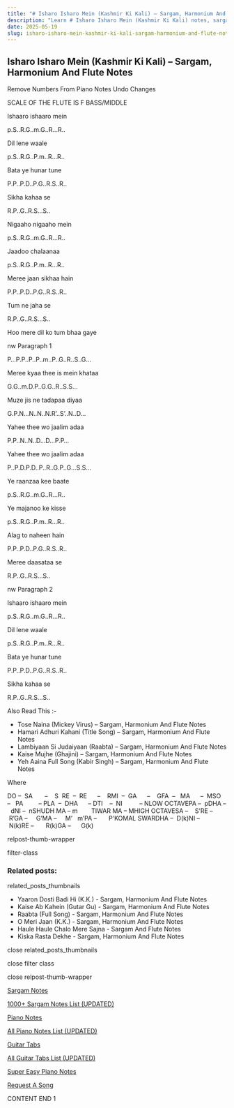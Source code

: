 ```yaml
---
title: "# Isharo Isharo Mein (Kashmir Ki Kali) – Sargam, Harmonium And Flute Notes"
description: "Learn # Isharo Isharo Mein (Kashmir Ki Kali) notes, sargam, harmonium notations and flute notes. Easy step-by-step tutorial for beginners."
date: 2025-05-19
slug: isharo-isharo-mein-kashmir-ki-kali-sargam-harmonium-and-flute-notes
---
```


## Isharo Isharo Mein (Kashmir Ki Kali) – Sargam, Harmonium And Flute Notes

Remove Numbers From Piano Notes
Undo Changes

SCALE OF THE FLUTE IS F BASS/MIDDLE

Ishaaro ishaaro mein

p.S..R.G..m.G..R…R..

Dil lene waale

p.S..R.G..P.m..R…R..

Bata ye hunar tune

P.P..P.D..P.G..R.S..R..

Sikha kahaa se

R.P..G..R.S…S..

Nigaaho nigaaho mein

p.S..R.G..m.G..R…R..

Jaadoo chalaanaa

p.S..R.G..P.m..R…R..

Meree jaan sikhaa hain

P.P..P.D..P.G..R.S..R..

Tum ne jaha se

R.P..G..R.S…S..

Hoo mere dil ko tum bhaa gaye

nw Paragraph 1

P…P.P..P..P..m..P..G..R..S..G…

Meree kyaa thee is mein khataa

G.G..m.D.P..G.G..R..S.S…

Muze jis ne tadapaa diyaa

G.P.N…N..N..N.R’..S’..N..D…

Yahee thee wo jaalim adaa

P.P..N..N..D…D…P.P…

Yahee thee wo jaalim adaa

P..P.D.P.D..P..R..G.P..G…S.S…

Ye raanzaa kee baate

p.S..R.G..m.G..R…R..

Ye majanoo ke kisse

p.S..R.G..P.m..R…R..

Alag to naheen hain

P.P..P.D..P.G..R.S..R..

Meree daasataa se

R.P..G..R.S…S..

nw Paragraph 2

Ishaaro ishaaro mein

p.S..R.G..m.G..R…R..

Dil lene waale

p.S..R.G..P.m..R…R..

Bata ye hunar tune

P.P..P.D..P.G..R.S..R..

Sikha kahaa se

R.P..G..R.S…S..

Also Read This :-

* Tose Naina (Mickey Virus) – Sargam, Harmonium And Flute Notes
* Hamari Adhuri Kahani (Title Song) – Sargam, Harmonium And Flute Notes
* Lambiyaan Si Judaiyaan (Raabta) – Sargam, Harmonium And Flute Notes
* Kaise Mujhe (Ghajini) – Sargam, Harmonium And Flute Notes
* Yeh Aaina Full Song (Kabir Singh) – Sargam, Harmonium And Flute Notes

Where

DO –  SA       –    S  RE  –  RE      –    RMI  –  GA      –    GFA  –   MA      –  MSO  –   PA         – PLA  –  DHA      – DTI    –  NI          – NLOW OCTAVEPA –  pDHA –  dNI –  nSHUDH MA – m        TIWAR MA – MHIGH OCTAVESA –    S’RE –     R’GA –     G’MA –     M’   m’PA –       P’KOMAL SWARDHA –  D(k)NI –       N(k)RE –       R(k)GA –      G(k)

relpost-thumb-wrapper

filter-class

### Related posts:

related_posts_thumbnails

* Yaaron Dosti Badi Hi (K.K.) - Sargam, Harmonium And Flute Notes
* Kaise Ab Kahein (Gutar Gu) - Sargam, Harmonium And Flute Notes
* Raabta (Full Song) - Sargam, Harmonium And Flute Notes
* O Meri Jaan (K.K.) - Sargam, Harmonium And Flute Notes
* Haule Haule Chalo Mere Sajna - Sargam And Flute Notes
* Kiska Rasta Dekhe - Sargam, Harmonium And Flute Notes

close related_posts_thumbnails

close filter class

close relpost-thumb-wrapper

[Sargam Notes](/sargam-notes.html)

[1000+ Sargam Notes List (UPDATED)](/all-songs-list-sargam-notes.html)

[Piano Notes](/piano-notes.html)

[All Piano Notes List (UPDATED)](/all-songs-list-piano-notes.html)

[Guitar Tabs](/guitar-tabs.html)

[All Guitar Tabs List (UPDATED)](/all-songs-list-guitar-tabs.html)

[Super Easy Piano Notes](https://studywall.in/)

[Request A Song](/request-a-song.html)

CONTENT END 1


